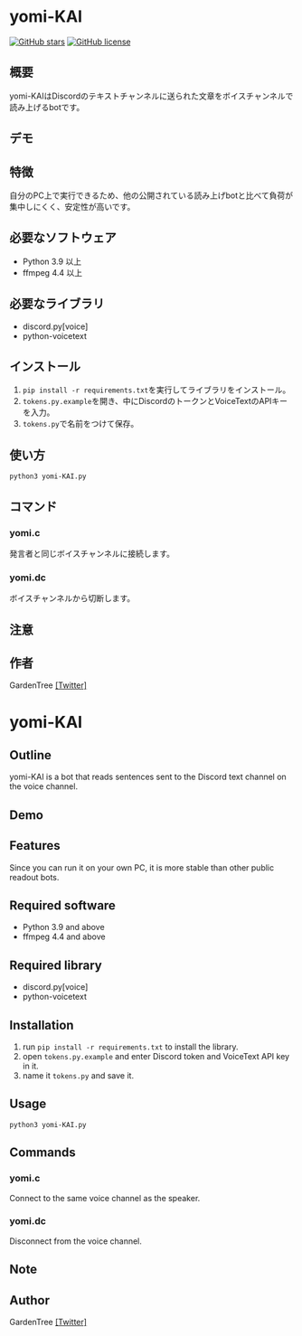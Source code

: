 # yomi-KAI
[![GitHub stars](https://img.shields.io/github/stars/Garden-Tree/yomi-KAI)](https://github.com/Garden-Tree/yomi-KAI/stargazers)
[![GitHub license](https://img.shields.io/github/license/Garden-Tree/yomi-KAI)](https://github.com/Garden-Tree/yomi-KAI/blob/main/LICENSE)
## 概要
yomi-KAIはDiscordのテキストチャンネルに送られた文章をボイスチャンネルで読み上げるbotです。

## デモ

## 特徴
自分のPC上で実行できるため、他の公開されている読み上げbotと比べて負荷が集中しにくく、安定性が高いです。

## 必要なソフトウェア
- Python 3.9 以上  
- ffmpeg 4.4 以上

## 必要なライブラリ
- discord.py[voice]  
- python-voicetext

## インストール
1. `pip install -r requirements.txt`を実行してライブラリをインストール。  
2. `tokens.py.example`を開き、中にDiscordのトークンとVoiceTextのAPIキーを入力。
3. `tokens.py`で名前をつけて保存。

## 使い方
`python3 yomi-KAI.py`

## コマンド
### yomi.c
発言者と同じボイスチャンネルに接続します。
### yomi.dc
ボイスチャンネルから切断します。

## 注意

## 作者
GardenTree [[Twitter]](https://twitter.com/Garden__Tree)


# yomi-KAI

## Outline
yomi-KAI is a bot that reads sentences sent to the Discord text channel on the voice channel.

## Demo

## Features
Since you can run it on your own PC, it is more stable than other public readout bots.
## Required software
- Python 3.9 and above  
- ffmpeg 4.4 and above

## Required library
- discord.py[voice]  
- python-voicetext

## Installation
1. run `pip install -r requirements.txt` to install the library.
2. open `tokens.py.example` and enter Discord token and VoiceText API key in it.
3. name it `tokens.py` and save it.

## Usage
`python3 yomi-KAI.py`

## Commands
### yomi.c
Connect to the same voice channel as the speaker.
### yomi.dc
Disconnect from the voice channel.

## Note

## Author
GardenTree [[Twitter]](https://twitter.com/Garden__Tree)
